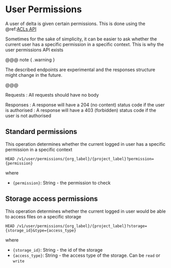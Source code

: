 
# User Permissions

A user of delta is given certain permissions. This is done using the @ref:[ACLs API](acls-api.md) 

Sometimes for the sake of simplicity, it can be easier to ask whether the current user has a specific permission in a specific context. This is why the user permissions API exists

@@@ note { .warning }

The described endpoints are experimental and the responses structure might change in the future.

@@@

Requests
: All requests should have no body

Responses
: A response will have a 204 (no content) status code if the user is authorised
: A response will have a 403 (forbidden) status code if the user is not authorised


## Standard permissions

This operation determines whether the current logged in user has a specific permission in a specific context
```
HEAD /v1/user/permissions/{org_label}/{project_label}?permission={permission}
```
where
- `{permission}`: String - the permission to check


## Storage access permissions

This operation determines whether the current logged in user would be able to access files on a specific storage
```
HEAD /v1/user/permissions/{org_label}/{project_label}?storage={storage_id}&type={access_type}
```
where
- `{storage_id}`: String - the id of the storage
- `{access_type}`: String - the access type of the storage. Can be `read` or `write`

